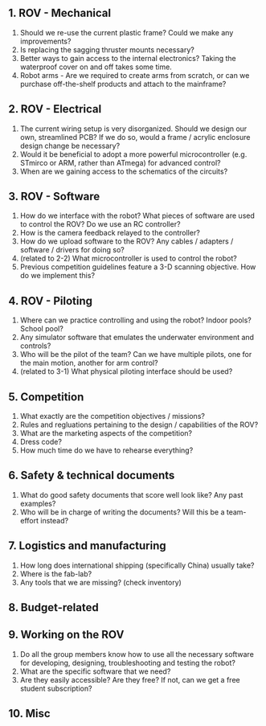 ## 1. ROV - Mechanical
1. Should we re-use the current plastic frame? Could we make any improvements?
2. Is replacing the sagging thruster mounts necessary?
3. Better ways to gain access to the internal electronics? Taking the waterproof cover on and off takes some time.
4. Robot arms - Are we required to create arms from scratch, or can we purchase off-the-shelf products and attach to the mainframe?

## 2. ROV - Electrical
1. The current wiring setup is very disorganized. Should we design our own, streamlined PCB? If we do so, would a frame / acrylic enclosure design change be necessary?
2. Would it be beneficial to adopt a more powerful microcontroller (e.g. STmirco or ARM, rather than ATmega) for advanced control?
3. When are we gaining access to the schematics of the circuits?
   
## 3. ROV - Software
1. How do we interface with the robot? What pieces of software are used to control the ROV? Do we use an RC controller?
2. How is the camera feedback relayed to the controller?
3. How do we upload software to the ROV? Any cables / adapters / software / drivers for doing so?
4. (related to 2-2) What microcontroller is used to control the robot?
5. Previous competition guidelines feature a 3-D scanning objective. How do we implement this?

## 4. ROV - Piloting 
1. Where can we practice controlling and using the robot? Indoor pools? School pool?
2. Any simulator software that emulates the underwater environment and controls?
3. Who will be the pilot of the team? Can we have multiple pilots, one for the main motion, another for arm control?
4. (related to 3-1) What physical piloting interface should be used?
   
## 5. Competition
1. What exactly are the competition objectives / missions?
2. Rules and regluations pertaining to the design / capabilities of the ROV?
3. What are the marketing aspects of the competition?
4. Dress code?
5. How much time do we have to rehearse everything?

## 6. Safety & technical documents
1. What do good safety documents that score well look like? Any past examples?
2. Who will be in charge of writing the documents? Will this be a team-effort instead?
   
## 7. Logistics and manufacturing
1. How long does international shipping (specifically China) usually take?
2. Where is the fab-lab?
3. Any tools that we are missing? (check inventory)
   
## 8. Budget-related

## 9. Working on the ROV
1. Do all the group members know how to use all the necessary software for developing, designing, troubleshooting and testing the robot?
2. What are the specific software that we need?
3. Are they easily accessible? Are they free? If not, can we get a free student subscription?
   
## 10. Misc






